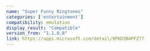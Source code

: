 ```yaml
---
name: "Super Funny Ringtones"
categories: ['entertainment']
compatibility: emulation
display_result: "Compatible"
version_from: "1.1.0.0"
link: https://apps.microsoft.com/detail/9PKDSN4PFZ77
---
```

